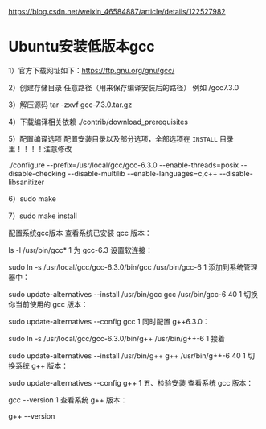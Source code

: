 https://blog.csdn.net/weixin_46584887/article/details/122527982

# Ubuntu安装低版本gcc



1）官方下载网址如下：https://ftp.gnu.org/gnu/gcc/

2）创建存储目录 任意路径（用来保存编译安装后的路径）  例如   /gcc7.3.0

3）解压源码    tar -zxvf gcc-7.3.0.tar.gz

4）下载编译相关依赖        ./contrib/download_prerequisites

5）配置编译选项     配置安装目录以及部分选项，全部选项在 `INSTALL` 目录里！！！！注意修改

./configure --prefix=/usr/local/gcc/gcc-6.3.0 --enable-threads=posix --disable-checking --disable-multilib --enable-languages=c,c++ --disable-libsanitizer

6）sudo make

7）sudo make install



配置系统gcc版本
查看系统已安装 gcc 版本：

ls -l /usr/bin/gcc*
1
为 gcc-6.3 设置软连接：

sudo ln -s /usr/local/gcc/gcc-6.3.0/bin/gcc /usr/bin/gcc-6
1
添加到系统管理器中：

sudo update-alternatives --install /usr/bin/gcc gcc /usr/bin/gcc-6 40
1
切换你当前使用的 gcc 版本：

sudo update-alternatives --config gcc
1
同时配置 g++6.3.0：

sudo ln -s /usr/local/gcc/gcc-6.3.0/bin/g++ /usr/bin/g++-6
1
接着

sudo update-alternatives  --install /usr/bin/g++ g++ /usr/bin/g++-6 40
1
切换系统 g++ 版本：

sudo update-alternatives --config g++
1
五、检验安装
查看系统 gcc 版本：

gcc --version
1
查看系统 g++ 版本：

g++ --version



